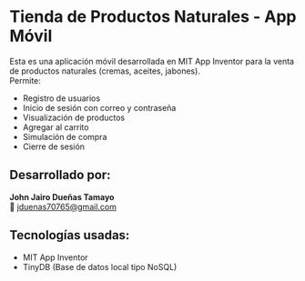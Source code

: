 # Tienda de Productos Naturales - App Móvil

Esta es una aplicación móvil desarrollada en MIT App Inventor para la venta de productos naturales (cremas, aceites, jabones).  
Permite:

- Registro de usuarios
- Inicio de sesión con correo y contraseña
- Visualización de productos
- Agregar al carrito
- Simulación de compra
- Cierre de sesión

## Desarrollado por:
**John Jairo Dueñas Tamayo**  
📧 jduenas70765@gmail.com

## Tecnologías usadas:
- MIT App Inventor
- TinyDB (Base de datos local tipo NoSQL)
